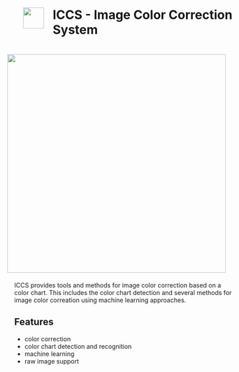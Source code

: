 # <img src="testdata/icon.png" align="left" width="48px" height="48px" hspace="20px">ICCS - Image Color Correction System
<img src="testdata/test_detection.jpeg" align="right" width="500px" vspace="20px" hspace="20px"> ICCS provides tools and methods for image color correction based on a color chart. This includes the color chart detection and several methods for image color correation using machine learning approaches.

## Features

* color correction
* color chart detection and recognition
* machine learning
* raw image support

